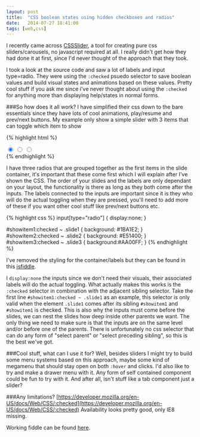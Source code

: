 ```yaml
---
layout: post
title:  "CSS boolean states using hidden checkboxes and radios"
date:   2014-07-27 18:41:00
tags: [web,css]
---
```


I recently came across [CSSSlider](http://cssslider.com/), a tool for creating pure css sliders/carousels, no javascript required at all. I really didn't get how they had done it at first, since I'd never thought of the approach that they took.

I took a look at the source code and saw a lot of labels and input type=radio. They were using the `:checked` psuedo selector to save boolean values and build visual states and animations based on these values. Pretty cool stuff if you ask me since i've never thought about using the `:checked` for anything more than displaying help/states in normal forms.

###So how does it all work?
I have simplified their css down to the bare essentials since they have lots of cool animations, play/resume and prev/next buttons. My example only show a simple slider with 3 items that can toggle which item to show

{% highlight html %}
<div class="container">
    <input id="showitem1" type="radio" name="slide" checked />
    <input id="showitem2" type="radio" name="slide" />
    <input id="showitem3" type="radio" name="slide" />
    <div class="slide slide1"></div>
    <div class="slide slide2"></div>
    <div class="slide slide3"></div>
    <label for="showitem1"></label>
    <label for="showitem2"></label>
    <label for="showitem3"></label>
</div>
{% endhighlight %}

I have three radios that are grouped together as the first items in the slide container, it's important that these come first which I will explain after I've shown the CSS. The order of your slides and the labels are only dependant on your layout, the functionality is there as long as they both come after the inputs. The labels connected to the inputs are important since it is they who will do the actual toggling when they are pressed, you'll need to add more of these if you want other cool stuff like prev/next buttons etc.

{% highlight css %}
input[type="radio"] {
    display:none;
}

#showitem1:checked ~ .slide1 {
    background: #1BA1E2;
}
#showitem2:checked ~ .slide2 {
    background: #E51400;
}
#showitem3:checked ~ .slide3 {
    background:#AA00FF;
}
{% endhighlight %}

I've removed the styling for the container/labels but they can be found in this [jsfiddle](http://jsfiddle.net/srosengren/Y8PMF/).

I `display:none` the inputs since we don't need their visuals, their associated labels will do the actual toggling. What actually makes this works is the `:checked` selector in combination with the adjacent sibling selector. Take the first line `#showitem1:checked ~ .slide1` as an example, this selector is only valid when the element `.slide1` comes after its sibling `#showitem1` and `#showitem1` is checked. This is also why the inputs must come before the slides, we can nest the slides how deep inside other parents we want. The only thing we need to make sure is that the inputs are on the same level and/or before one of the parents. There is unfortunately no css selector that can do any form of "select parent" or "select preceding sibling", so this is the best we've got.

###Cool stuff, what can I use it for?
Well, besides sliders I might try to build some menu systems based on this approach, maybe some kind of megamenu that should stay open on both `:hover` and clicks. I'd also like to try and make a drawer menu with it. Any form of self contained component could be fun to try with it. And after all, isn't stuff like a tab component just a slider?

###Any limitations?
[https://developer.mozilla.org/en-US/docs/Web/CSS/:checked](https://developer.mozilla.org/en-US/docs/Web/CSS/:checked) Availability looks pretty good, only IE8 missing.

Working fiddle can be found [here](http://jsfiddle.net/srosengren/Y8PMF/).